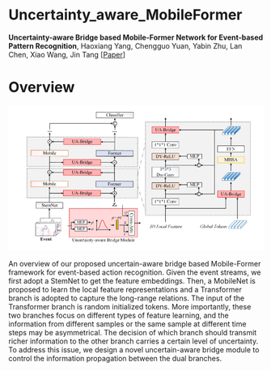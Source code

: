 # Uncertainty_aware_MobileFormer
**Uncertainty-aware Bridge based Mobile-Former Network for Event-based Pattern Recognition**, Haoxiang Yang, Chengguo Yuan, Yabin Zhu, Lan Chen, Xiao Wang, Jin Tang 
[[Paper](https://arxiv.org/abs/2401.11123)]

# Overview
![image](https://github.com/Event-AHU/Uncertainty_aware_MobileFormer/blob/main/IMG/Overview.png)

An overview of our proposed uncertain-aware bridge based Mobile-Former framework for event-based action recognition. Given the event streams, we first adopt a StemNet to get the feature embeddings. Then, a MobileNet is proposed to learn the local feature representations and a Transformer branch is adopted to capture the long-range relations. The input of the Transformer branch is random initialized tokens. More importantly, these two branches focus on different types of feature learning, and the information from different samples or the same sample at different time steps may be asymmetrical. The decision of which branch should transmit richer information to the other branch carries a certain level of uncertainty. To address this issue, we design a novel uncertain-aware bridge module to control the information propagation between the dual branches.
 
